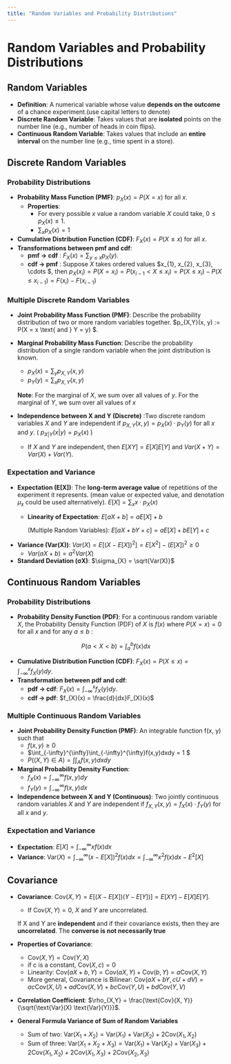 ```yaml
---
title: "Random Variables and Probability Distributions"
---
```

# Random Variables and Probability Distributions

## Random Variables
- **Definition**: A numerical variable whose value **depends on the outcome** of a chance experiment.(use capital letters to denote)
- **Discrete Random Variable**: Takes values that are **isolated** points on the number line (e.g., number of heads in coin flips).
- **Continuous Random Variable**: Takes values that include an **entire interval** on the number line (e.g., time spent in a store).
## Discrete Random Variables
### Probability Distributions
- **Probability Mass Function (PMF)**: $p_X(x) = P(X = x)$ for all $x$.
  - **Properties**:
    - For every possible $x$ value a random variable $X$ could
take,  $0 \leq p_X(x) \leq 1$.
    - $\sum_x p_X(x) = 1$
- **Cumulative Distribution Function (CDF)**: $F_X(x) = P(X \leq x)$ for all $x$.
- **Transformations between pmf and cdf**:
  - **pmf $\rightarrow$ cdf** : $F_X(x) = \sum_{y \leq x} p_X(y)$.
  - **cdf $\rightarrow$ pmf** : Suppose $X$ takes ordered values $x_{1}, x_{2}, x_{3}, \cdots $, then $p_X(x_i) = P(X = x_i) = P(x_{i-1} < X \leq x_i) = P(X \leq x_i) - P(X \leq x_{i-1}) = F(x_i) - F(x_{i-1})$


### Multiple Discrete Random Variables
- **Joint Probability Mass Function (PMF)**:  Describe the probability distribution of two or more random variables together. $p_{X,Y}(x, y) := P(X = x \text{ and } Y = y) $.
- **Marginal Probability Mass Function**: Describe the probability distribution of a single random variable when the joint distribution is known.
  - $p_X(x) = \sum_y p_{X,Y}(x, y)$
  - $p_Y(y) = \sum_x p_{X,Y}(x, y)$
    
  **Note**: For the marginal of $X$, we sum over all values of $y$. For the marginal of $Y$, we sum over all values of $x$
- **Independence between X and Y (Discrete)** :Two discrete random variables $X$ and $Y$ are independent if $p_{X,Y}(x, y) = p_X(x) \cdot p_Y(y)$ for all $x$ and $y$. ( $p_{X|Y}(x|y) = p_X(x)$ )
  -  If $X$ and $Y$ are independent, then $E[XY] = E[X]E[Y]$ and $Var(X + Y) = Var(X) +Var(Y)$.

### Expectation and Variance
- **Expectation (E[X])**: The **long-term average value** of repetitions of the experiment it represents. (mean value or expected value, and denotation $\mu_{x}$ could be used alternatively). $E[X] = \sum_x x \cdot p_X(x)$
  - **Linearity of Expectation**: $E[aX + b] = aE[X] + b$
    
    (Multiple Random Variables): $E[aX + bY + c] = aE[X] + bE[Y] + c$
- **Variance (Var(X))**: $Var(X) = E[(X - E[X])^2] = E[X^2] - (E[X])^2 \geq 0$
  - $Var(aX + b) = a^2Var(X)$
- **Standard Deviation (σX)**: $\sigma_{X} = \sqrt{Var(X)}$


## Continuous Random Variables
### Probability Distributions
- **Probability Density Function (PDF)**: For a continuous random variable $X$, the Probability Density Function (PDF) of $X$ is $f(x)$ where $P(X = x) = 0$ for all $x$ and for any $a \leq b$ :
  
<div align="center">
  
  $P(a < X < b) = \int_a^b f(x)dx$
</div>
  
- **Cumulative Distribution Function (CDF)**: $F_{X}(x)= P(X \leq x) = \int_{-\infty}^x f_{X}(y)dy$.
- **Transformation between pdf and cdf**:
  - **pdf $\rightarrow$ cdf**: $F_{X}(x) = \int_{-\infty}^x f_{X}(y)dy$.
  - **cdf $\rightarrow$ pdf**: $f_{X}(x) = \frac{d}{dx}F_{X}(x)$

### Multiple Continuous Random Variables
- **Joint Probability Density Function (PMF)**:  An integrable function f(x, y) such that
  - $f(x,y) \geq 0$
  - $\int_{-\infty}^{\infty}\int_{-\infty}^{\infty}f(x,y)dxdy = 1 $
  - $P((X,Y)\in A) = \int\int_{A} f(x,y)dxdy$
- **Marginal Probability Density Function**:
  - $f_X(x) = \int_{-\infty}^{\infty} f(x, y)dy$
  - $f_Y(y) = \int_{-\infty}^{\infty} f(x, y)dx$
- **Independence between X and Y (Continuous)**: Two jointly continuous random variables $X$ and $Y$ are independent if $f_{X,Y}(x, y) = f_X(x) \cdot f_Y(y)$ for all $x$ and $y$.
  
### Expectation and Variance
- **Expectation**: $E[X] = \int_{-\infty}^{\infty} xf(x)dx$
- **Variance**: $\text{Var}(X) = \int_{-\infty}^{\infty} (x - E[X])^2 f(x)dx = \int_{-\infty}^{\infty} x^2f(x)dx - E^2[X]$

## Covariance
- **Covariance**: $\text{Cov}(X, Y) = E[(X - E[X])(Y - E[Y])] = E[XY] - E[X]E[Y]$.
  - If $\text{Cov}(X, Y) = 0$, $X$ and $Y$ are uncorrelated.
    
  If X and Y are **independent** and if their covariance exists, then they are
**uncorrelated**. The **converse is not necessarily true**
- **Properties of Covariance**:
  - $\text{Cov}(X, Y) =\text{Cov}(Y, X)$
  - if c is a constant, $\text{Cov}(X, c) = 0$
  - Linearity: $\text{Cov}(aX+b, Y) = \text{Cov}(aX, Y) + \text{Cov}(b, Y) = a\text{Cov}(X, Y)$
  - More general, Covariance is Bilinear: $\text{Cov}(aX + bY, cU + dV) = ac\text{Cov}(X, U) + ad\text{Cov}(X,V)+ bc\text{Cov}(Y, U) + bd\text{Cov}(Y,V)$
- **Correlation Coefficient**: $\rho_{X,Y} = \frac{\text{Cov}(X, Y)}{\sqrt{\text{Var}(X) \text{Var}(Y)}}$.
- **General Formula Variance of Sum of Random Variables**
  - Sum of two:  $\text{Var}(X_1 + X_2) = \text{Var}(X_1) + \text{Var}(X_2) + 2\text{Cov}(X_1, X_2)$
  - Sum of three: $\text{Var}(X_1 + X_2 + X_3) = \text{Var}(X_1) + \text{Var}(X_2) + \text{Var}(X_3) + 2\text{Cov}(X_1, X_2) + 2\text{Cov}(X_1, X_3) + 2\text{Cov}(X_2, X_3)$

